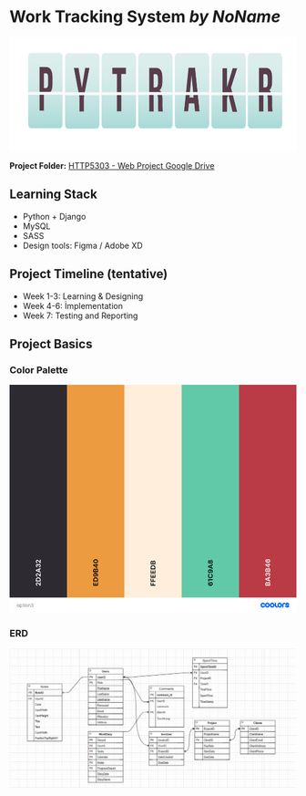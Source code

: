 # Work Tracking System _by NoName_  

 <img alt="logo" src="images/logo.png" height="200"> 
  
**Project Folder:** [HTTP5303 - Web Project Google Drive](https://drive.google.com/open?id=1mmVmalxWiqwlrVFrN070fYyj8wlPAneu)  
  
## Learning Stack
  
- Python + Django
- MySQL
- SASS
- Design tools: Figma / Adobe XD

## Project Timeline (tentative)
- Week 1-3: Learning & Designing  
- Week 4-6: İmplementation  
- Week 7: Testing and Reporting  


## Project Basics  

### Color Palette  
 <img alt="color palette" src="images/palette.png" height="400">  
 
### ERD  
 <img alt="ERD" src="images/erd.png" width="1000">
